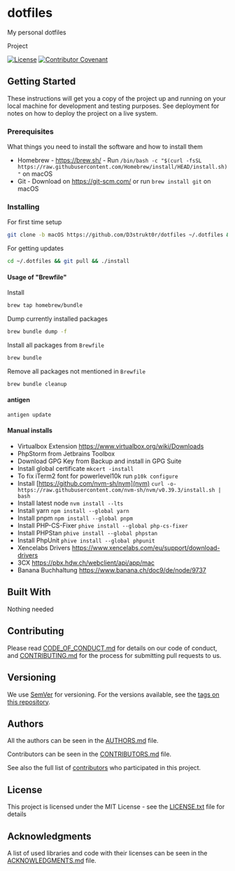 # dotfiles

My personal dotfiles

Project

[![License](https://img.shields.io/github/license/d3strukt0r/dotfiles)](LICENSE.txt)
[![Contributor Covenant](https://img.shields.io/badge/Contributor%20Covenant-2.0-4baaaa.svg)](CODE_OF_CONDUCT.md)

## Getting Started

These instructions will get you a copy of the project up and running on your local machine for development and testing purposes. See deployment for notes on how to deploy the project on a live system.

### Prerequisites

What things you need to install the software and how to install them

* Homebrew - <https://brew.sh/> - Run `/bin/bash -c "$(curl -fsSL https://raw.githubusercontent.com/Homebrew/install/HEAD/install.sh)"` on macOS
* Git - Download on <https://git-scm.com/> or run `brew install git` on macOS

### Installing

For first time setup

```sh
git clone -b macOS https://github.com/D3strukt0r/dotfiles ~/.dotfiles && cd ~/.dotfiles && ./install
```

For getting updates

```sh
cd ~/.dotfiles && git pull && ./install
```

#### Usage of "Brewfile"

Install

```sh
brew tap homebrew/bundle
```

Dump currently installed packages

```sh
brew bundle dump -f
```

Install all packages from `Brewfile`

```sh
brew bundle
```

Remove all packages not mentioned in `Brewfile`

```sh
brew bundle cleanup
```

#### antigen

```sh
antigen update
```

#### Manual installs

* Virtualbox Extension <https://www.virtualbox.org/wiki/Downloads>
* PhpStorm from Jetbrains Toolbox
* Download GPG Key from Backup and install in GPG Suite
* Install global certificate `mkcert -install`
* To fix iTerm2 font for powerlevel10k run `p10k configure`
* Install [https://github.com/nvm-sh/nvm](nvm) `curl -o- https://raw.githubusercontent.com/nvm-sh/nvm/v0.39.3/install.sh | bash`
* Install latest node `nvm install --lts`
* Install yarn `npm install --global yarn`
* Install pnpm `npm install --global pnpm`
* Install PHP-CS-Fixer `phive install --global php-cs-fixer`
* Install PHPStan `phive install --global phpstan`
* Install PhpUnit `phive install --global phpunit`
* Xencelabs Drivers <https://www.xencelabs.com/eu/support/download-drivers>
* 3CX <https://pbx.hdw.ch/webclient/api/app/mac>
* Banana Buchhaltung <https://www.banana.ch/doc9/de/node/9737>

## Built With

Nothing needed

## Contributing

Please read [CODE_OF_CONDUCT.md](CODE_OF_CONDUCT.md) for details on our code of conduct, and [CONTRIBUTING.md](CONTRIBUTING.md) for the process for submitting pull requests to us.

## Versioning

We use [SemVer](http://semver.org/) for versioning. For the versions available, see the [tags on this repository][gh-tags].

## Authors

All the authors can be seen in the [AUTHORS.md](AUTHORS.md) file.

Contributors can be seen in the [CONTRIBUTORS.md](CONTRIBUTORS.md) file.

See also the full list of [contributors][gh-contributors] who participated in this project.

## License

This project is licensed under the MIT License - see the [LICENSE.txt](LICENSE.txt) file for details

## Acknowledgments

A list of used libraries and code with their licenses can be seen in the [ACKNOWLEDGMENTS.md](ACKNOWLEDGMENTS.md) file.

[gh-tags]: https://github.com/D3strukt0r/dotfiles/tags
[gh-contributors]: https://github.com/D3strukt0r/dotfiles/contributors

